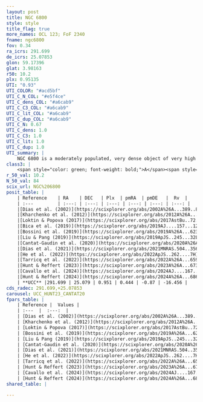 ```yaml
---
layout: post
title: NGC 6800
style: style
title_flag: true
more_names: OCL 123; FoF 2340
fname: ngc6800
fov: 0.34
ra_icrs: 291.699
de_icrs: 25.07853
glon: 59.17396
glat: 3.98163
r50: 10.2
plx: 0.95135
UTI: "0.93"
UTI_COLOR: "#acd5bf"
UTI_C_N_COL: "#e5f4ce"
UTI_C_dens_COL: "#a6cab9"
UTI_C_C3_COL: "#a6cab9"
UTI_C_lit_COL: "#a6cab9"
UTI_C_dup_COL: "#a6cab9"
UTI_C_N: 0.67
UTI_C_dens: 1.0
UTI_C_C3: 1.0
UTI_C_lit: 1.0
UTI_C_dup: 1.0
UTI_summary: |
    NGC 6800 is a moderately populated, very dense object of very high C3 quality. It is very well-studied in the literature.
class3: |
    <span style="color: green; font-weight: bold;">A</span><span style="color: green; font-weight: bold;">A</span>
r_50_val: 10.2
N_50_val: 84
scix_url: NGC%206800
posit_table: |
    | Reference    | RA    | DEC   | Plx  | pmRA  | pmDE   |  Rv  |
    | :---         | :---: | :---: | :---: | :---: | :---: | :---: |
    |[Dias et al. (2002)](https://scixplorer.org/abs/2002A%26A...389..871D) | 291.779 | 25.14 | -- | -0.53 | -3.27 | -- |
    |[Kharchenko et al. (2012)](https://scixplorer.org/abs/2012A%26A...543A.156K) | 291.765 | 25.125 | -- | 1.05 | 0.86 | -- |
    |[Loktin & Popova (2017)](https://scixplorer.org/abs/2017AstBu..72..257L) | 291.765 | 25.125 | -- | -2.341 | -5.235 | -- |
    |[Bica et al. (2019)](https://scixplorer.org/abs/2019AJ....157...12B) | 291.756 | 25.155 | -- | -- | -- | -- |
    |[Bossini et al. (2019)](https://scixplorer.org/abs/2019A%26A...623A.108B) | 291.664 | 25.008 | -- | -- | -- | -- |
    |[Liu & Pang (2019)](https://scixplorer.org/abs/2019ApJS..245...32L) | 291.699 | 25.111 | 0.951 | 0.47 | -0.828 | -- |
    |[Cantat-Gaudin et al. (2020)](https://scixplorer.org/abs/2020A%26A...640A...1C) | 291.664 | 25.008 | 0.953 | 0.438 | -0.876 | -- |
    |[Dias et al. (2021)](https://scixplorer.org/abs/2021MNRAS.504..356D) | 291.677 | 25.034 | 0.953 | 0.425 | -0.879 | -- |
    |[He et al. (2022)](https://scixplorer.org/abs/2022ApJS..262....7H) | 291.719 | 25.111 | 0.953 | 0.445 | -0.855 | -- |
    |[Tarricq et al. (2022)](https://scixplorer.org/abs/2022A%26A...659A..59T) | 291.692 | 25.065 | 0.953 | 0.429 | -0.865 | -- |
    |[Hunt & Reffert (2023)](https://scixplorer.org/abs/2023A%26A...673A.114H) | 291.761 | 25.163 | 0.934 | 0.42 | -0.878 | -18.339 |
    |[Cavallo et al. (2024)](https://scixplorer.org/abs/2024AJ....167...12C) | 291.707 | 25.05 | 0.942 | -- | -- | -- |
    |[Hunt & Reffert (2024)](https://scixplorer.org/abs/2024A%26A...686A..42H) | 291.761 | 25.163 | 0.934 | 0.42 | -0.878 | -18.339 |
    | **UCC** |291.699 | 25.079 | 0.951 | 0.444 | -0.87 | -16.456 | 
cds_radec: 291.699,+25.07853
carousel: UCC_HUNT23_CANTAT20
fpars_table: |
    | Reference |  Values |
    | :---  |  :---:  |
    | [Dias et al. (2002)](https://scixplorer.org/abs/2002A%26A...389..871D) | `E(B-V)=0.4, Dist=1000.0, Age=8.59` |
    | [Kharchenko et al. (2012)](https://scixplorer.org/abs/2012A%26A...543A.156K) | `e_bv=0.4, distance=1082, log_age=8.56` |
    | [Loktin & Popova (2017)](https://scixplorer.org/abs/2017AstBu..72..257L) | `E(B-V)=0.283, Dmod=11.856, logt=8.35` |
    | [Bossini et al. (2019)](https://scixplorer.org/abs/2019A%26A...623A.108B) | `AV=1.085, Dist=10.252, logA=8.539, Fe/H=0.0` |
    | [Liu & Pang (2019)](https://scixplorer.org/abs/2019ApJS..245...32L) | `Age=0.437, Z=0.0` |
    | [Cantat-Gaudin et al. (2020)](https://scixplorer.org/abs/2020A%26A...640A...1C) | `AVNN=0.83, DMNN=10.03, AgeNN=8.61` |
    | [Dias et al. (2021)](https://scixplorer.org/abs/2021MNRAS.504..356D) | `Av=1.147, Dist=1060, logage=8.496, [Fe/H]=0.387` |
    | [He et al. (2022)](https://scixplorer.org/abs/2022ApJS..262....7H) | `A0=1.4, logAge=8.45` |
    | [Tarricq et al. (2022)](https://scixplorer.org/abs/2022A%26A...659A..59T) | `Dist=984, logAgeNN=8.64` |
    | [Hunt & Reffert (2023)](https://scixplorer.org/abs/2023A%26A...673A.114H) | `AV50=1.072, diffAV50=0.882, MOD50=10.012, logAge50=8.454` |
    | [Cavallo et al. (2024)](https://scixplorer.org/abs/2024AJ....167...12C) | `AV50=1.24, dMod50=10.07, logAge50=8.57, [Fe/H]50=0.28` |
    | [Hunt & Reffert (2024)](https://scixplorer.org/abs/2024A%26A...686A..42H) | `MassJ=485.579` |
shared_table: |
    
---
```

